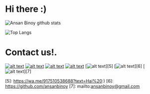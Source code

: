 # Hi there :)

![Ansan Binoy github stats](https://github-readme-stats.vercel.app/api?username=ansanbinoy&show_icons=true&show_icons=true&hide=issues&include_all_commits=true&theme=dark)

![Top Langs](https://github-readme-stats.vercel.app/api/top-langs/?username=ansanbinoy&hide=&layout=compact&theme=dark)

# Contact us!.

[![alt text][1.1]][1]
[![alt text][2.1]][2]
[![alt text][3.1]][3]
[![alt text][4.1]][4]
[![alt text][5.1]][5]
[![alt text][6.1]][6]
[![alt text][7.1]][7]

[1.1]: https://img.icons8.com/ios-glyphs/30/000000/twitter-squared.png
[2.1]: https://img.icons8.com/ios-glyphs/30/000000/instagram-new.png
[3.1]: https://img.icons8.com/ios-glyphs/30/000000/facebook.png
[4.1]: https://img.icons8.com/ios-glyphs/30/000000/linkedin.png
[5.1]: https://img.icons8.com/ios-glyphs/30/000000/whatsapp.png
[6.1]: https://img.icons8.com/ios-glyphs/30/000000/github.png
[7.1]: https://img.icons8.com/ios-glyphs/30/000000/secured-letter.png


[1]: https://www.twitter.com/ansanbinoy
[2]: https://www.instagram.com/_ansan_binoy_
[3]: https://www.facebook.com/ansan.binoy.3
[4]: https://www.linkedin.com/in/ansanbinoy
[5]: https://wa.me/917510538688?text=Hai%20:)
[6]: https://github.com/ansanbinoy
[7]: mailto:ansanbinoy@gmail.com
